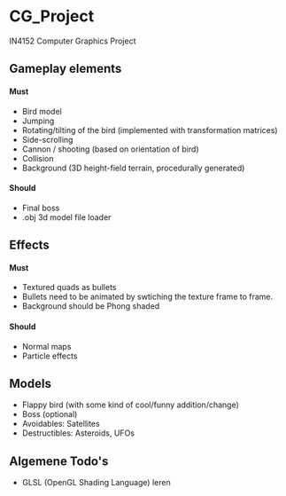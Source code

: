 # CG_Project
IN4152 Computer Graphics Project

## Gameplay elements
#### Must
* Bird model
* Jumping
* Rotating/tilting of the bird (implemented with transformation matrices)
* Side-scrolling
* Cannon / shooting (based on orientation of bird)
* Collision
* Background (3D height-field terrain, procedurally generated)

#### Should
* Final boss
* .obj 3d model file loader


## Effects
#### Must
* Textured quads as bullets
* Bullets need to be animated by swtiching the texture frame to frame.
* Background should be Phong shaded

#### Should
* Normal maps
* Particle effects


## Models
* Flappy bird (with some kind of cool/funny addition/change)
* Boss (optional)
* Avoidables: Satellites
* Destructibles: Asteroids, UFOs

## Algemene Todo's
* GLSL (OpenGL Shading Language) leren
